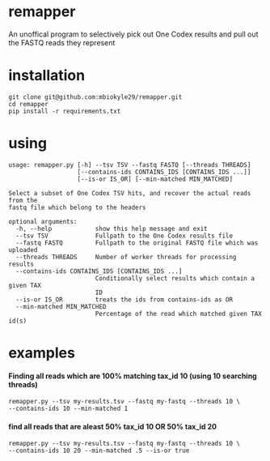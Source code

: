 # remapper
An unoffical program to selectively pick out One Codex results and pull out the FASTQ reads they represent

# installation
```
git clone git@github.com:mbiokyle29/remapper.git
cd remapper
pip install -r requirements.txt
```

# using
```
usage: remapper.py [-h] --tsv TSV --fastq FASTQ [--threads THREADS]
                   [--contains-ids CONTAINS_IDS [CONTAINS_IDS ...]]
                   [--is-or IS_OR] [--min-matched MIN_MATCHED]

Select a subset of One Codex TSV hits, and recover the actual reads from the
fastq file which belong to the headers

optional arguments:
  -h, --help            show this help message and exit
  --tsv TSV             Fullpath to the One Codex results file
  --fastq FASTQ         Fullpath to the original FASTQ file which was uploaded
  --threads THREADS     Number of worker threads for processing results
  --contains-ids CONTAINS_IDS [CONTAINS_IDS ...]
                        Conditionally select results which contain a given TAX
                        ID
  --is-or IS_OR         treats the ids from contains-ids as OR
  --min-matched MIN_MATCHED
                        Percentage of the read which matched given TAX id(s)
```
# examples

#### Finding all reads which are 100% matching tax_id 10 (using 10 searching threads)
```
remapper.py --tsv my-results.tsv --fastq my-fastq --threads 10 \
--contains-ids 10 --min-matched 1
```

#### find all reads that are aleast 50% tax_id 10 OR 50% tax_id 20
```
remapper.py --tsv my-results.tsv --fastq my-fastq --threads 10 \
--contains-ids 10 20 --min-matched .5 --is-or true
```
